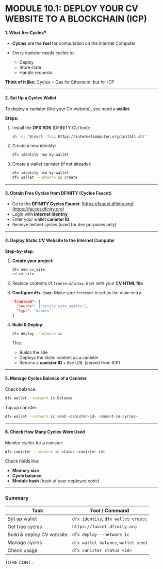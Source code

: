 # MODULE 10.1: DEPLOY YOUR CV WEBSITE TO A BLOCKCHAIN (ICP)



#### 1. What Are Cycles?

* **Cycles** are the **fuel** for computation on the Internet Computer
* Every canister needs cycles to:

  * Deploy
  * Store state
  * Handle requests

**Think of it like:**
Cycles = Gas for Ethereum, but for ICP

---

#### 2. Set Up a Cycles Wallet

To deploy a canister (like your CV website), you need a **wallet**:

**Steps:**

1. Install the **DFX SDK** (DFINITY CLI tool):

   ```bash
   sh -ci "$(curl -fsSL https://internetcomputer.org/install.sh)"
   ```

2. Create a new identity:

   ```bash
   dfx identity new my-wallet
   ```

3. Create a wallet canister (if not already):

   ```bash
   dfx identity use my-wallet
   dfx wallet --network ic create
   ```

---

#### 3. Obtain Free Cycles from DFINITY (Cycles Faucet)

* Go to the **DFINITY Cycles Faucet**:
  [https://faucet.dfinity.org](https://faucet.dfinity.org)
* Login with **Internet Identity**
* Enter your wallet **canister ID**
* Receive testnet cycles (used for dev purposes only)

---

#### 4. Deploy Static CV Website to the Internet Computer

**Step-by-step:**

1. **Create your project:**

   ```bash
   dfx new cv_site
   cd cv_site
   ```

2. Replace contents of `frontend/index.html` with your **CV HTML file**

3. **Configure `dfx.json`:**
   Make sure `frontend` is set as the main entry:

   ```json
   "frontend": {
     "source": ["src/cv_site_assets"],
     "type": "assets"
   }
   ```

4. **Build & Deploy:**

   ```bash
   dfx deploy --network ic
   ```

   This:

   * Builds the site
   * Deploys the static content as a canister
   * Returns a **canister ID** + live URL (served from ICP)

---

#### 5. Manage Cycles Balance of a Canister

Check balance:

```bash
dfx wallet --network ic balance
```

Top up canister:

```bash
dfx wallet --network ic send <canister-id> <amount-in-cycles>
```

---

#### 6. Check How Many Cycles Were Used

Monitor cycles for a canister:

```bash
dfx canister --network ic status <canister-id>
```

Check fields like:

* **Memory size**
* **Cycle balance**
* **Module hash** (hash of your deployed code)

---

### Summary

| Task                      | Tool / Command                      |
| ------------------------- | ----------------------------------- |
| Set up wallet             | `dfx identity`, `dfx wallet create` |
| Get free cycles           | `https://faucet.dfinity.org`        |
| Build & deploy CV website | `dfx deploy --network ic`           |
| Manage cycles             | `dfx wallet balance`, `wallet send` |
| Check usage               | `dfx canister status <id>`          |

<footer>TO BE CONT...</footer>
